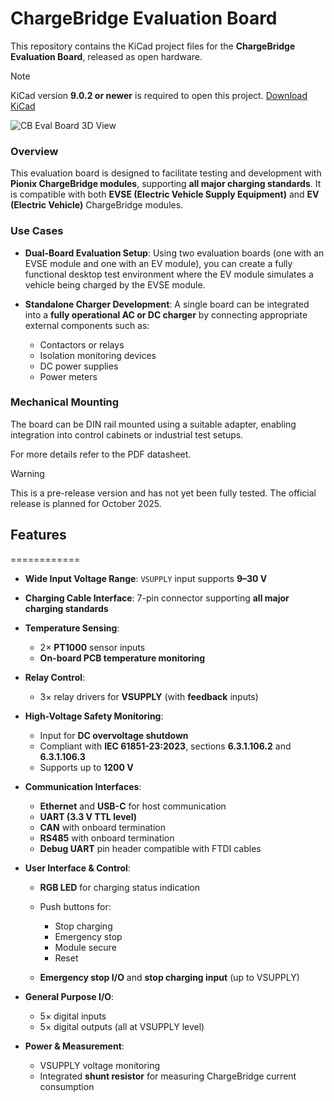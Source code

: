 # ChargeBridge Evaluation Board

This repository contains the KiCad project files for the **ChargeBridge Evaluation Board**, released as open hardware.

> [!NOTE]  
> KiCad version **9.0.2 or newer** is required to open this project. [Download KiCad](https://www.kicad.org/)

![CB Eval Board 3D View](https://github.com/PionixPublic/cb-eval-board/blob/main/cb-eval.png?raw=true)

### Overview

This evaluation board is designed to facilitate testing and development with **Pionix ChargeBridge modules**, supporting **all major charging standards**. It is compatible with both **EVSE (Electric Vehicle Supply Equipment)** and **EV (Electric Vehicle)** ChargeBridge modules.

### Use Cases

* **Dual-Board Evaluation Setup**:
  Using two evaluation boards (one with an EVSE module and one with an EV module), you can create a fully functional desktop test environment where the EV module simulates a vehicle being charged by the EVSE module.

* **Standalone Charger Development**:
  A single board can be integrated into a **fully operational AC or DC charger** by connecting appropriate external components such as:

  * Contactors or relays
  * Isolation monitoring devices
  * DC power supplies
  * Power meters

### Mechanical Mounting

The board can be DIN rail mounted using a suitable adapter, enabling integration into control cabinets or industrial test setups.

For more details refer to the PDF datasheet.

> [!WARNING]  
> This is a pre-release version and has not yet been fully tested. The official release is planned for October 2025.


## Features
============

* **Wide Input Voltage Range**:
  `VSUPPLY` input supports **9–30 V**

* **Charging Cable Interface**:
  7-pin connector supporting **all major charging standards**

* **Temperature Sensing**:

  * 2× **PT1000** sensor inputs
  * **On-board PCB temperature monitoring**

* **Relay Control**:

  * 3× relay drivers for **VSUPPLY** (with **feedback** inputs)

* **High-Voltage Safety Monitoring**:

  * Input for **DC overvoltage shutdown**
  * Compliant with **IEC 61851-23:2023**, sections **6.3.1.106.2** and **6.3.1.106.3**
  * Supports up to **1200 V**

* **Communication Interfaces**:

  * **Ethernet** and **USB-C** for host communication
  * **UART (3.3 V TTL level)**
  * **CAN** with onboard termination
  * **RS485** with onboard termination
  * **Debug UART** pin header compatible with FTDI cables

* **User Interface & Control**:

  * **RGB LED** for charging status indication
  * Push buttons for:

    * Stop charging
    * Emergency stop
    * Module secure
    * Reset
  * **Emergency stop I/O** and **stop charging input** (up to VSUPPLY)

* **General Purpose I/O**:

  * 5× digital inputs
  * 5× digital outputs (all at VSUPPLY level)

* **Power & Measurement**:

  * VSUPPLY voltage monitoring
  * Integrated **shunt resistor** for measuring ChargeBridge current consumption


